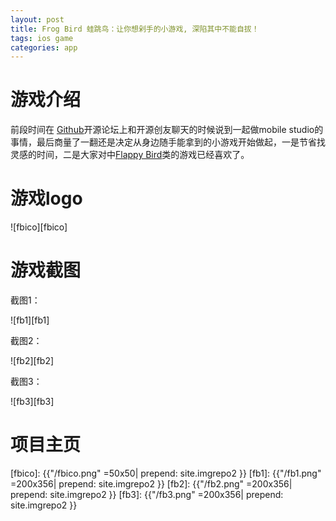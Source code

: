 ```yaml
---
layout: post
title: Frog Bird 蛙跳鸟：让你想剁手的小游戏, 深陷其中不能自拔！   
tags: ios game
categories: app
---
```

# 游戏介绍

前段时间在 [Github][Github]开源论坛上和开源创友聊天的时候说到一起做mobile studio的事情，最后商量了一翻还是决定从身边随手能拿到的小游戏开始做起，一是节省找灵感的时间，二是大家对中[Flappy Bird][Flappy Bird]类的游戏已经喜欢了。

# 游戏logo

![fbico][fbico]

# 游戏截图

截图1：

![fb1][fb1] 

截图2：

![fb2][fb2] 

截图3：

![fb3][fb3]

# 项目主页



[Github]:http://baike.baidu.com/item/github
[flappy bird]:http://baike.baidu.com/view/12097039.htm

[fbico]: {{"/fbico.png" =50x50| prepend: site.imgrepo2 }}
[fb1]: {{"/fb1.png" =200x356| prepend: site.imgrepo2 }}
[fb2]: {{"/fb2.png" =200x356| prepend: site.imgrepo2 }}
[fb3]: {{"/fb3.png" =200x356| prepend: site.imgrepo2 }}